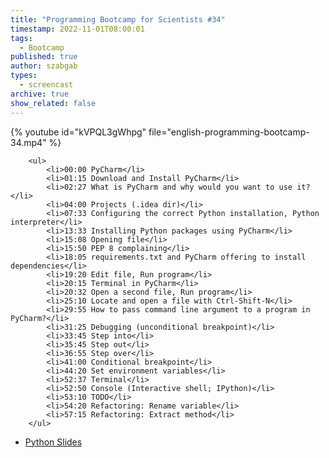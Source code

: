 ```yaml
---
title: "Programming Bootcamp for Scientists #34"
timestamp: 2022-11-01T08:00:01
tags:
  - Bootcamp
published: true
author: szabgab
types:
  - screencast
archive: true
show_related: false
---
```



{% youtube id="kVPQL3gWhpg" file="english-programming-bootcamp-34.mp4" %}

        <ul>
            <li>00:00 PyCharm</li>
            <li>01:15 Download and Install PyCharm</li>
            <li>02:27 What is PyCharm and why would you want to use it?</li>
            <li>04:00 Projects (.idea dir)</li>
            <li>07:33 Configuring the correct Python installation, Python interpreter</li>
            <li>13:33 Installing Python packages using PyCharm</li>
            <li>15:08 Opening file</li>
            <li>15:50 PEP 8 complaining</li>
            <li>18:05 requirements.txt and PyCharm offering to install dependencies</li>
            <li>19:20 Edit file, Run program</li>
            <li>20:15 Terminal in PyCharm</li>
            <li>20:32 Open a second file, Run program</li>
            <li>25:10 Locate and open a file with Ctrl-Shift-N</li>
            <li>29:55 How to pass command line argument to a program in PyCharm?</li>
            <li>31:25 Debugging (unconditional breakpoint)</li>
            <li>33:45 Step into</li>
            <li>35:45 Step out</li>
            <li>36:55 Step over</li>
            <li>41:00 Conditional breakpoint</li>
            <li>44:20 Set environment variables</li>
            <li>52:37 Terminal</li>
            <li>52:50 Console (Interactive shell; IPython)</li>
            <li>53:10 TODO</li>
            <li>54:20 Refactoring: Rename variable</li>
            <li>57:15 Refactoring: Extract method</li>
        </ul>

* [Python Slides](/slides/python)

